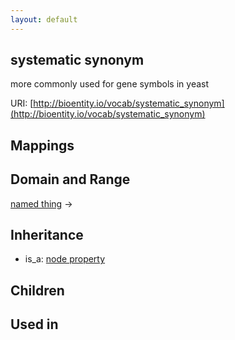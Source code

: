 ```yaml
---
layout: default
---
```


## systematic synonym


more commonly used for gene symbols in yeast

URI: [http://bioentity.io/vocab/systematic_synonym](http://bioentity.io/vocab/systematic_synonym)
## Mappings


## Domain and Range

[named thing](NamedThing.html) -> 

## Inheritance

 *  is_a: [node property](node_property.html)

## Children


## Used in

